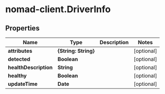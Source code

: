 # nomad-client.DriverInfo

## Properties

Name | Type | Description | Notes
------------ | ------------- | ------------- | -------------
**attributes** | **{String: String}** |  | [optional] 
**detected** | **Boolean** |  | [optional] 
**healthDescription** | **String** |  | [optional] 
**healthy** | **Boolean** |  | [optional] 
**updateTime** | **Date** |  | [optional] 


